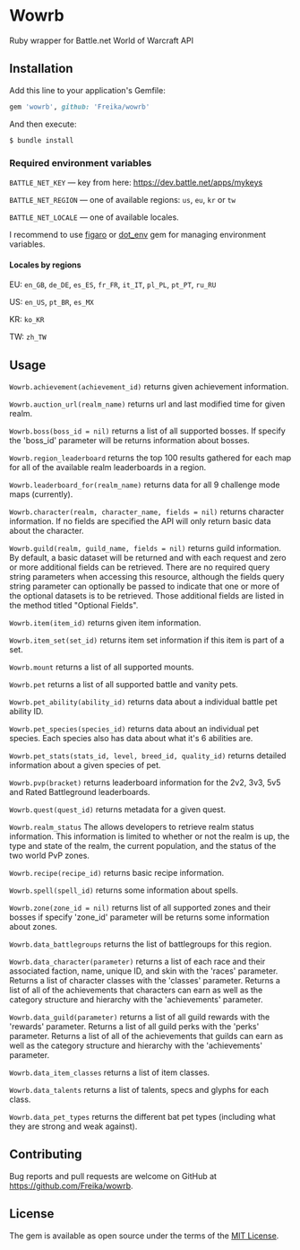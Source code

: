 # Wowrb

Ruby wrapper for Battle.net World of Warcraft API

## Installation

Add this line to your application's Gemfile:

```ruby
gem 'wowrb', github: 'Freika/wowrb'
```

And then execute:

    $ bundle install


### Required environment variables

`BATTLE_NET_KEY` — key from here: https://dev.battle.net/apps/mykeys

`BATTLE_NET_REGION` — one of available regions: `us`, `eu`, `kr` or `tw`

`BATTLE_NET_LOCALE` — one of available locales.

I recommend to use [figaro](https://github.com/laserlemon/figaro) or [dot_env](https://github.com/bkeepers/dotenv) gem for managing environment variables.


#### Locales by regions

EU: `en_GB`, `de_DE`, `es_ES`, `fr_FR`, `it_IT`, `pl_PL`, `pt_PT`, `ru_RU`

US: `en_US`, `pt_BR`, `es_MX`

KR: `ko_KR`

TW: `zh_TW`


## Usage

`Wowrb.achievement(achievement_id)` returns given achievement information.

`Wowrb.auction_url(realm_name)` returns url and last modified time for given realm.

`Wowrb.boss(boss_id = nil)` returns a list of all supported bosses. If specify the 'boss_id' parameter will be returns information about bosses.

`Wowrb.region_leaderboard` returns the top 100 results gathered for each map for all of the available realm leaderboards in a region.

`Wowrb.leaderboard_for(realm_name)` returns data for all 9 challenge mode maps (currently).

`Wowrb.character(realm, character_name, fields = nil)` returns character information. If no fields are specified the API will only return basic data about the character.

`Wowrb.guild(realm, guild_name, fields = nil)` returns guild information. By default, a basic dataset will be returned and with each request and zero or more additional fields can be retrieved. There are no required query string parameters when accessing this resource, although the fields query string parameter can optionally be passed to indicate that one or more of the optional datasets is to be retrieved. Those additional fields are listed in the method titled "Optional Fields".

`Wowrb.item(item_id)` returns given item information.

`Wowrb.item_set(set_id)` returns item set information if this item is part of a set.

`Wowrb.mount` returns a list of all supported mounts.

`Wowrb.pet` returns a list of all supported battle and vanity pets.

`Wowrb.pet_ability(ability_id)` returns data about a individual battle pet ability ID.

`Wowrb.pet_species(species_id)` returns data about an individual pet species. Each species also has data about what it's 6 abilities are.

`Wowrb.pet_stats(stats_id, level, breed_id, quality_id)` returns detailed information about a given species of pet.

`Wowrb.pvp(bracket)` returns leaderboard information for the 2v2, 3v3, 5v5 and Rated Battleground leaderboards.

`Wowrb.quest(quest_id)` returns metadata for a given quest.

`Wowrb.realm_status` The allows developers to retrieve realm status information. This information is limited to whether or not the realm is up, the type and state of the realm, the current population, and the status of the two world PvP zones.

`Wowrb.recipe(recipe_id)` returns basic recipe information.

`Wowrb.spell(spell_id)` returns some information about spells.

`Wowrb.zone(zone_id = nil)` returns list of all supported zones and their bosses if specify 'zone_id' parameter will be returns some information about zones.

`Wowrb.data_battlegroups` returns the list of battlegroups for this region.

`Wowrb.data_character(parameter)` returns a list of each race and their associated faction, name, unique ID, and skin with the 'races' parameter. Returns a list of character classes with the 'classes' parameter. Returns a list of all of the achievements that characters can earn as well as the category structure and hierarchy with the 'achievements' parameter. 

`Wowrb.data_guild(parameter)` returns a list of all guild rewards with the 'rewards' parameter. Returns a list of all guild perks with the 'perks' parameter. Returns a list of all of the achievements that guilds can earn as well as the category structure and hierarchy with the 'achievements' parameter.

`Wowrb.data_item_classes` returns a list of item classes.

`Wowrb.data_talents` returns a list of talents, specs and glyphs for each class.

`Wowrb.data_pet_types` returns the different bat pet types (including what they are strong and weak against).


## Contributing

Bug reports and pull requests are welcome on GitHub at https://github.com/Freika/wowrb.


## License

The gem is available as open source under the terms of the [MIT License](http://opensource.org/licenses/MIT).

